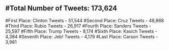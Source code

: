 #Total Number of Tweets: 173,624 
---
#First Place: Clinton Tweets - 51,544
#Second Place: Cruz Tweets - 48,868
#Third Place: Rubio Tweets - 26,917
#Fourth Place: Sanders Tweets - 25,597
#Fifth Place: Trump Tweets - 8,174
#Sixth Place: Kasich Tweets - 4,384
#Seventh Place: Jeb! Tweets - 4,179
#Last Place: Carson Tweets - 3,961
